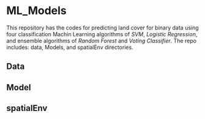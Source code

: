# ML_Models
This repository has the codes for predicting land cover for binary data using four classification Machin Learning algorithms of *SVM*, *Logistic Regression*, and ensemble algorithms of *Random Forest* and *Voting Classifier*.
The repo includes: data, Models, and spatialEnv directories.

## Data

## Model

## spatialEnv

